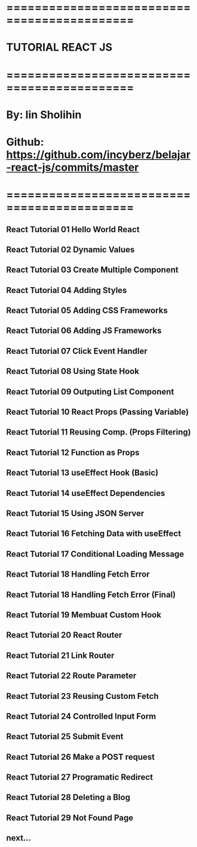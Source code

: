 # ============================================
# TUTORIAL REACT JS #
# ============================================
# By: Iin Sholihin #
# Github: https://github.com/incyberz/belajar-react-js/commits/master
# ============================================
## React Tutorial 01 Hello World React
## React Tutorial 02 Dynamic Values
## React Tutorial 03 Create Multiple Component
## React Tutorial 04 Adding Styles
## React Tutorial 05 Adding CSS Frameworks
## React Tutorial 06 Adding JS Frameworks
## React Tutorial 07 Click Event Handler
## React Tutorial 08 Using State Hook
## React Tutorial 09 Outputing List Component
## React Tutorial 10 React Props (Passing Variable)
## React Tutorial 11 Reusing Comp. (Props Filtering)
## React Tutorial 12 Function as Props
## React Tutorial 13 useEffect Hook (Basic)
## React Tutorial 14 useEffect Dependencies
## React Tutorial 15 Using JSON Server
## React Tutorial 16 Fetching Data with useEffect
## React Tutorial 17 Conditional Loading Message
## React Tutorial 18 Handling Fetch Error
## React Tutorial 18 Handling Fetch Error (Final)
## React Tutorial 19 Membuat Custom Hook
## React Tutorial 20 React Router
## React Tutorial 21 Link Router 
## React Tutorial 22 Route Parameter
## React Tutorial 23 Reusing Custom Fetch
## React Tutorial 24 Controlled Input Form
## React Tutorial 25 Submit Event
## React Tutorial 26 Make a POST request 
## React Tutorial 27 Programatic Redirect
## React Tutorial 28 Deleting a Blog
## React Tutorial 29 Not Found Page <current>
## next...


